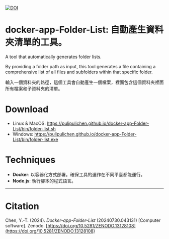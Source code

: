 [![DOI](https://zenodo.org/badge/835419218.svg)](https://zenodo.org/doi/10.5281/zenodo.13128108)

# docker-app-Folder-List: 自動產生資料夾清單的工具。
A tool that automatically generates folder lists.

By providing a folder path as input, this tool generates a file containing a comprehensive list of all files and subfolders within that specific folder.

輸入一個資料夾的路徑，這個工具會自動產生一個檔案，裡面包含這個資料夾裡面所有檔案和子資料夾的清單。

# Download

- Linux & MacOS: https://pulipulichen.github.io/docker-app-Folder-List/bin/folder-list.sh
- Windows: https://pulipulichen.github.io/docker-app-Folder-List/bin/folder-list.exe

# Techniques

- **Docker**: 以容器化方式部署。確保工具的運作在不同平臺都能運行。
- **Node.js**: 執行腳本的程式語言。

----

# Citation

Chen, Y.-T. (2024). *Docker-app-Folder-List* (20240730.043131) [Computer software]. Zenodo. [https://doi.org/10.5281/ZENODO.13128108](https://doi.org/10.5281/ZENODO.13128108)